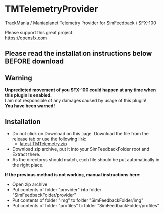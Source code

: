 # TMTelemetryProvider
TrackMania / Maniaplanet Telemetry Provider for SimFeedback / SFX-100

Please support this great project.  
https://opensfx.com

## Please read the installation instructions below BEFORE download 

## Warning  
**Unpredicted movement of you SFX-100 could happen at any time when this plugin is enabled.**  
I am not responsible of any damages caused by usage of this plugin!  
**You have been warned!**

## Installation
- Do not click on Download on this page. Download the file from the release tab or use the following link:
  - [latest TMTelemetry.zip](https://github.com/ashupp/TMTelemetryProvider/releases/latest/download/TMTelemetry.zip)
- Download zip archive, put it into your SimFeedbackFolder root and Extract there.  
- As the directorys should match, each file should be put automatically in the right place.  

**If the previous method is not working, manual instructions here:**     
- Open zip archive
- Put contents of folder "provider" into folder "SimFeedbackFolder/provider"  
- Put contents of folder "img" to folder "SimFeedbackFolder/img"  
- Put contents of folder "profiles" to folder "SimFeedbackFolder/profiles"  
